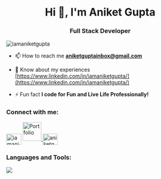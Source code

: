 <h1 align="center">Hi 👋, I'm Aniket Gupta</h1>
<h3 align="center">Full Stack Developer </h3>
<!-- <img align="right" alt="Coding" width="400" src="https://user-images.githubusercontent.com/69011963/137184767-79a13ec7-1bb3-4341-a6da-3a149c9c159a.gif"> -->

<p align="left"> <img src="https://komarev.com/ghpvc/?username=iamaniketgupta&label=Profile%20views&color=0e75b6&style=flat" alt="iamaniketgupta" /> </p>

- 📫 How to reach me **aniketguptainbox@gmail.com**

- 📄 Know about my experiences [https://www.linkedin.com/in/iamaniketgupta/](https://www.linkedin.com/in/iamaniketgupta/)

- ⚡ Fun fact **I code for Fun and Live Life Professionally!**

<h3 align="left">Connect with me:</h3>
<p align="left">
<a href="https://linkedin.com/in/iamaniketgupta" target="_blank"><img align="center" src="https://raw.githubusercontent.com/rahuldkjain/github-profile-readme-generator/master/src/images/icons/Social/linked-in-alt.svg" alt="iamaniketgupta" height="30" width="40" /></a>
<a href="https://aniketgupta.vercel.app" target="_blank">
  <img src="https://duongvu214.github.io/assets/img/profileUser.png" alt="Portfolio" width="50" height="50" />
</a>
<a href="https://www.leetcode.com/aniketgupta_" target="blank"><img align="center" src="https://raw.githubusercontent.com/rahuldkjain/github-profile-readme-generator/master/src/images/icons/Social/leet-code.svg" alt="aniketgupta_" height="30" width="40" /></a>
<!-- <a href="https://www.hackerearth.com/@iamaniketgupta" target="blank"><img align="center" src="https://raw.githubusercontent.com/rahuldkjain/github-profile-readme-generator/master/src/images/icons/Social/hackerearth.svg" alt="@iamaniketgupta" height="30" width="40" /></a> -->
</p>
<!-- <p>
<img align="center" src="https://img.shields.io/badge/GitHub-000000?style=for-the-badge&logo=GitHub&logoColor=white" alt="iamaniketgupta" />
<img align="center" src="https://img.shields.io/badge/LinkedIn-0077b5?style=for-the-badge&logo=linkedin&logoColor=white" alt="iamaniketgupta" />
</p> -->

<h3 align="left">Languages and Tools:</h3>
<img src="https://skillicons.dev/icons?i=react,nextjs,typescript,mongodb,express,nodejs,spring,java,cpp,c,tailwind,js,html,css,git,docker,vercel,visualstudio,vscode,redux,postman,powershell" />



